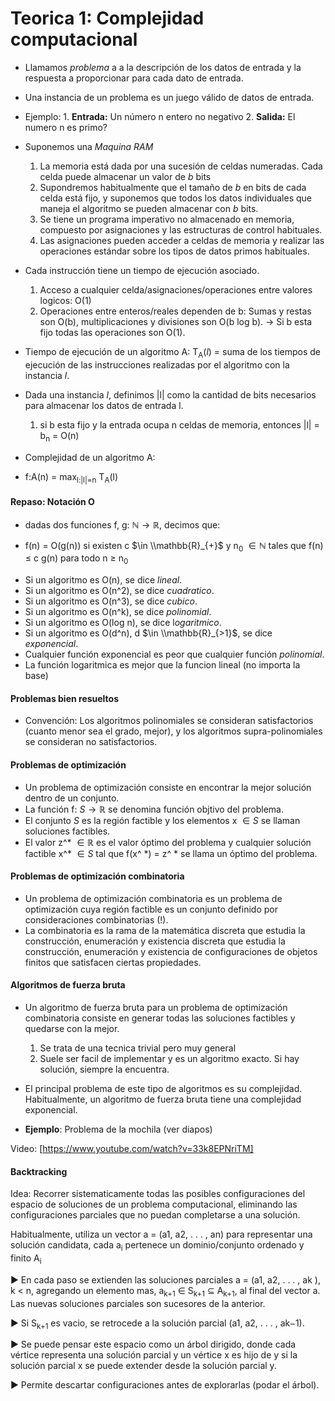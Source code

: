 # Teorica 1: Complejidad computacional
* Llamamos *problema* a a la descripción de los datos de entrada y la respuesta a proporcionar para cada dato de entrada.
* Una instancia de un problema es un juego válido de datos de entrada.
* Ejemplo: 
        1. **Entrada:** Un número n entero no negativo
        2. **Salida:** El numero n es primo?
* Suponemos una *Maquina RAM*
  1. La memoria está dada por una sucesión de celdas numeradas. Cada celda puede almacenar un valor de $b$ bits
  2. Supondremos habitualmente que el tamaño de $b$ en bits de cada celda está fijo, y suponemos que todos los datos individuales que maneja el algoritmo se pueden almacenar con $b$ bits.
  3. Se tiene un programa imperativo no almacenado en memoria, compuesto por asignaciones y las estructuras de control habituales.
  4. Las asignaciones pueden acceder a celdas de memoria y realizar las operaciones estándar sobre los tipos de datos primos habituales.

* Cada instrucción tiene un tiempo de ejecución asociado.
  1. Acceso a cualquier celda/asignaciones/operaciones entre valores logicos: O(1)
  2. Operaciones entre enteros/reales dependen de b: Sumas y restas son O(b), multiplicaciones y divisiones son O(b log b).
$\rightarrow$ Si b esta fijo todas las operaciones son O(1).

* Tiempo de ejecución de un algoritmo A:
  T<sub>A</sub>(*l*) = suma de los tiempos de ejecución de las instrucciones realizadas por el algoritmo con la instancia *l*.
* Dada una instancia *l*, definimos |l| como la cantidad de bits necesarios para almacenar los datos de entrada l.
  1. si b esta fijo y la entrada ocupa n celdas de memoria, entonces |l| = b<sub>n</sub> = O(n)
* Complejidad de un algoritmo A:
* f:A(n) = max<sub>l:|l|=n</sub> T<sub>A</sub>(l)

#### Repaso: Notación O
* dadas dos funciones f, g: $\mathbb{N} \rightarrow \mathbb{R}$, decimos que:
- f(n) = O(g(n)) si existen c $\in \\mathbb{R}_{+}$ y n<sub>0</sub> $\in \mathbb{N}$ tales que f(n) $\leq$ c g(n) para todo n $\geq$ n<sub>0</sub>

 * Si un algoritmo es O(n), se dice *lineal*.
 *  Si un algoritmo es O(n^2), se dice *cuadratico*.
 *   Si un algoritmo es O(n^3), se dice *cubico*.
 *   Si un algoritmo es O(n^k), se dice *polinomial*.
 *   Si un algoritmo es O(log n), se dice l*ogaritmico*.
 *   Si un algoritmo es O(d^n), d $\in \\mathbb{R}_{>1}$, se dice *exponencial*.
* Cualquier función exponencial es peor que cualquier función *polinomial*.
* La función logaritmica es mejor que la funcion lineal (no importa la base)

#### Problemas bien resueltos
* Convención: Los algoritmos polinomiales se consideran satisfactorios (cuanto menor sea el grado, mejor), y los algoritmos supra-polinomiales se consideran no satisfactorios.

#### Problemas de optimización
* Un problema de optimización consiste en encontrar la mejor solución dentro de un conjunto.
* La función f: $S \rightarrow \mathbb{R}$ se denomina función objtivo del problema.
* El conjunto $S$ es la región factible y los elementos x $\in S$ se llaman soluciones factibles.
* El valor z^* $\in \mathbb{R}$ es el valor óptimo del problema y cualquier solución factible x^* $\in S$ tal que f(x^ *) = z^ * se llama un óptimo del problema.

#### Problemas de optimización combinatoria
* Un problema de optimización combinatoria es un problema de optimización cuya región factible es un conjunto definido por consideraciones combinatorias (!).
* La combinatoria es la rama de la matemática discreta que estudia la construcción, enumeración y existencia discreta que estudia la construcción, enumeración y existencia de configuraciones de objetos finitos que satisfacen ciertas propiedades.

#### Algoritmos de fuerza bruta
* Un algoritmo de fuerza bruta para un problema de optimización combinatoria consiste en generar todas las soluciones factibles y quedarse con la mejor.
  1. Se trata de una tecnica trivial pero muy general
  2. Suele ser facil de implementar y es un algoritmo exacto. Si hay solución, siempre la encuentra.
* El principal problema de este tipo de algoritmos es su complejidad. Habitualmente, un algoritmo de fuerza bruta tiene una complejidad exponencial.

* **Ejemplo**: Problema de la mochila (ver diapos)

Video: [https://www.youtube.com/watch?v=33k8EPNriTM] 

#### Backtracking
Idea: Recorrer sistematicamente todas las posibles configuraciones del espacio de soluciones de un problema computacional, eliminando las configuraciones parciales que no puedan completarse a una solución.

Habitualmente, utiliza un vector a = (a1, a2, . . . , an) para representar una solución candidata, cada a<sub>i</sub> pertenece un dominio/conjunto ordenado y finito A<sub>i</sub>

▶ En cada paso se extienden las soluciones parciales
a = (a1, a2, . . . , ak ), k < n, agregando un elemento mas,
a<sub>k+1</sub> $\in$ S<sub>k+1</sub> ⊆ A<sub>k+1</sub>, al final del vector a. Las nuevas soluciones parciales son sucesores de la anterior.

▶ Si S<sub>k+1</sub> es vacio, se retrocede a la solución parcial (a1, a2, . . . , ak−1).

▶ Se puede pensar este espacio como un árbol dirigido, donde
cada vértice representa una solución parcial y un vértice x es hijo de y si la solución parcial x se puede extender desde la solución parcial y.

▶ Permite descartar configuraciones antes de explorarlas (podar el árbol).
